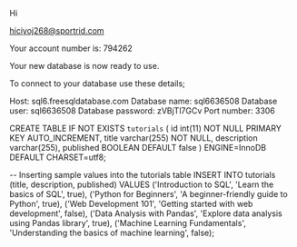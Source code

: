 Hi

hiciyoj268@sportrid.com

Your account number is: 794262

Your new database is now ready to use.

To connect to your database use these details;

Host: sql6.freesqldatabase.com
Database name: sql6636508
Database user: sql6636508
Database password: zVBjTl7GCv
Port number: 3306


CREATE TABLE IF NOT EXISTS `tutorials` (
  id int(11) NOT NULL PRIMARY KEY AUTO_INCREMENT,
  title varchar(255) NOT NULL,
  description varchar(255),
  published BOOLEAN DEFAULT false
) ENGINE=InnoDB DEFAULT CHARSET=utf8;

-- Inserting sample values into the tutorials table
INSERT INTO tutorials (title, description, published) VALUES
('Introduction to SQL', 'Learn the basics of SQL', true),
('Python for Beginners', 'A beginner-friendly guide to Python', true),
('Web Development 101', 'Getting started with web development', false),
('Data Analysis with Pandas', 'Explore data analysis using Pandas library', true),
('Machine Learning Fundamentals', 'Understanding the basics of machine learning', false);
